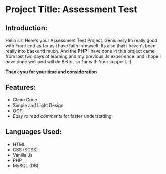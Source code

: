 # Project Title: Assessment Test

## Introduction:

Hello sir! Here's your Assessment Test Project.
Geniuinely Im really good with Front end as far as i have faith in myself. Its also that i haven't been really into backend much. And the **PHP** i have done in this project came from last two days of learning and my previous Js experience. and i hope i have done well and will do Better so far with Your support. :)

**Thank you for your time and consideration**

## Features:

- Clean Code
- Simple and Light Design
- OOP
- _Easy to read comments_ for faster understading

## Languages Used:

- HTML
- CSS (SCSS)
- Vanilla Js
- PHP
- MySQL (DB)
